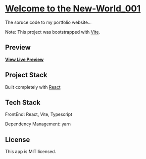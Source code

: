 # [Welcome to the New-World_001](https://tbello.dev/)

The soruce code to my portfolio website...

Note: This project was bootstrapped with [Vite](https://vitejs.dev).

## Preview

<!-- [![Oluwatobi A. Bello's Website](https://{README.md_screenshot_pathway}.png)](https://tbello.dev/) -->

**[View Live Preview](https://tbello.dev/)**

## Project Stack

Built completely with [React](https://reactjs.org)

## Tech Stack

FrontEnd: React, Vite, Typescript

Dependency Management: yarn

## License

This app is MIT licensed.

